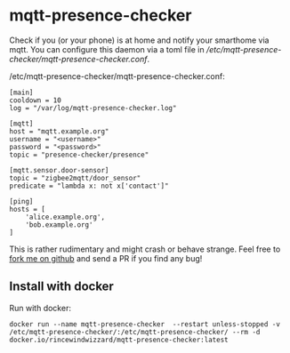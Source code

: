 # mqtt-presence-checker

Check if you (or your phone) is at home and notify your smarthome via mqtt.
You can configure this daemon via a toml file in _/etc/mqtt-presence-checker/mqtt-presence-checker.conf_.

/etc/mqtt-presence-checker/mqtt-presence-checker.conf:

    [main]
    cooldown = 10
    log = "/var/log/mqtt-presence-checker.log"

    [mqtt]
    host = "mqtt.example.org"
    username = "<username>"
    password = "<password>"
    topic = "presence-checker/presence"
    
    [mqtt.sensor.door-sensor]
    topic = "zigbee2mqtt/door_sensor"
    predicate = "lambda x: not x['contact']"

    [ping]
    hosts = [
        'alice.example.org',
        'bob.example.org'
    ]

This is rather rudimentary and might crash or behave strange. Feel free to [fork me on github](https://github.com/RincewindWizzard/mqtt-presence-checker) and send a PR if you find any bug!

## Install with docker

Run with docker:

    docker run --name mqtt-presence-checker  --restart unless-stopped -v /etc/mqtt-presence-checker/:/etc/mqtt-presence-checker/ --rm -d docker.io/rincewindwizzard/mqtt-presence-checker:latest
